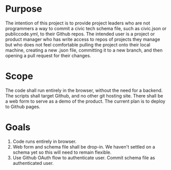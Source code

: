 # Purpose
The intention of this project is to provide project leaders who are not programmers a way to commit a civic tech schema file, such as civic.json or publiccode.yml, to their Github repos. The intended user is a project or product manager who has write access to repos of projects they manage but who does not feel comfortable pulling the project onto their local machine, creating a new .json file, committing it to a new branch, and then opening a pull request for their changes.

# Scope
The code shall run entirely in the browser, without the need for a backend. The scripts shall target Github, and no other git hosting site. There shall be a web form to serve as a demo of the product. The current plan is to deploy to Github pages.

# Goals
1. Code runs entirely in browser.
2. Web form and schema file shall be drop-in. We haven't settled on a schema yet so this will need to remain flexible.
3. Use Github OAuth flow to authenticate user. Commit schema file as authenticated user.